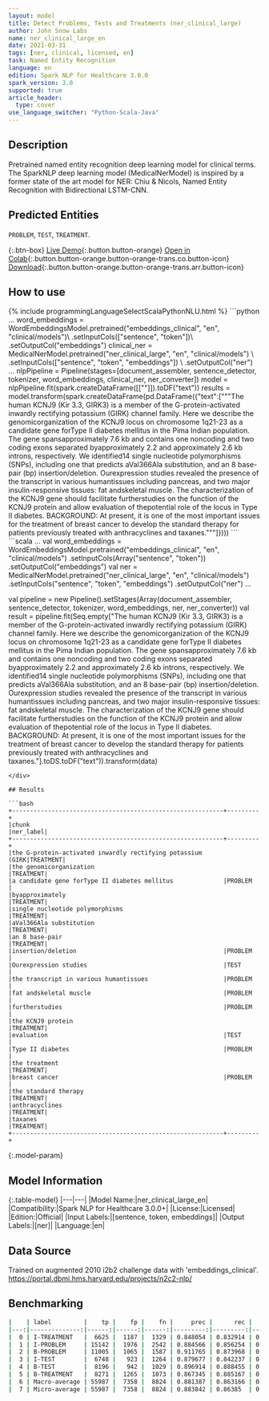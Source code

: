 ```yaml
---
layout: model
title: Detect Problems, Tests and Treatments (ner_clinical_large)
author: John Snow Labs
name: ner_clinical_large_en
date: 2021-03-31
tags: [ner, clinical, licensed, en]
task: Named Entity Recognition
language: en
edition: Spark NLP for Healthcare 3.0.0
spark_version: 3.0
supported: true
article_header:
  type: cover
use_language_switcher: "Python-Scala-Java"
---
```


## Description

Pretrained named entity recognition deep learning model for clinical terms. The SparkNLP deep learning model (MedicalNerModel) is inspired by a former state of the art model for NER: Chiu & Nicols, Named Entity Recognition with Bidirectional LSTM-CNN.

## Predicted Entities

`PROBLEM`, `TEST`, `TREATMENT`.

{:.btn-box}
[Live Demo](https://demo.johnsnowlabs.com/healthcare/NER_EVENTS_CLINICAL/){:.button.button-orange}
[Open in Colab](https://colab.research.google.com/github/JohnSnowLabs/spark-nlp-workshop/blob/master/tutorials/Certification_Trainings/Healthcare/1.Clinical_Named_Entity_Recognition_Model.ipynb){:.button.button-orange.button-orange-trans.co.button-icon}
[Download](https://s3.amazonaws.com/auxdata.johnsnowlabs.com/clinical/models/ner_clinical_large_en_en_3.0.0_3.0_1617193975357.zip){:.button.button-orange.button-orange-trans.arr.button-icon}

## How to use



<div class="tabs-box" markdown="1">
{% include programmingLanguageSelectScalaPythonNLU.html %}
```python
...
word_embeddings = WordEmbeddingsModel.pretrained("embeddings_clinical", "en", "clinical/models")\
  .setInputCols(["sentence", "token"])\
  .setOutputCol("embeddings")
clinical_ner = MedicalNerModel.pretrained("ner_clinical_large", "en", "clinical/models") \
  .setInputCols(["sentence", "token", "embeddings"]) \
  .setOutputCol("ner")
...
nlpPipeline = Pipeline(stages=[document_assembler, sentence_detector, tokenizer, word_embeddings, clinical_ner, ner_converter])
model = nlpPipeline.fit(spark.createDataFrame([[""]]).toDF("text"))
results = model.transform(spark.createDataFrame(pd.DataFrame({"text":["""The human KCNJ9 (Kir 3.3, GIRK3) is a member of the G-protein-activated inwardly rectifying potassium (GIRK) channel family. Here we describe the genomicorganization of the KCNJ9 locus on chromosome 1q21-23 as a candidate gene forType II diabetes mellitus in the Pima Indian population. The gene spansapproximately 7.6 kb and contains one noncoding and two coding exons separated byapproximately 2.2 and approximately 2.6 kb introns, respectively. We identified14 single nucleotide polymorphisms (SNPs), including one that predicts aVal366Ala substitution, and an 8 base-pair (bp) insertion/deletion. Ourexpression studies revealed the presence of the transcript in various humantissues including pancreas, and two major insulin-responsive tissues: fat andskeletal muscle. The characterization of the KCNJ9 gene should facilitate furtherstudies on the function of the KCNJ9 protein and allow evaluation of thepotential role of the locus in Type II diabetes. BACKGROUND: At present, it is one of the most important issues for the treatment of breast cancer to develop the standard therapy for patients previously treated with anthracyclines and taxanes."""]})))
```
```scala
...
val word_embeddings = WordEmbeddingsModel.pretrained("embeddings_clinical", "en", "clinical/models")
  .setInputCols(Array("sentence", "token"))
  .setOutputCol("embeddings")
val ner = MedicalNerModel.pretrained("ner_clinical_large", "en", "clinical/models")
  .setInputCols("sentence", "token", "embeddings")
  .setOutputCol("ner")
...

val pipeline = new Pipeline().setStages(Array(document_assembler, sentence_detector, tokenizer, word_embeddings, ner, ner_converter))
val result = pipeline.fit(Seq.empty["The human KCNJ9 (Kir 3.3, GIRK3) is a member of the G-protein-activated inwardly rectifying potassium (GIRK) channel family. Here we describe the genomicorganization of the KCNJ9 locus on chromosome 1q21-23 as a candidate gene forType II diabetes mellitus in the Pima Indian population. The gene spansapproximately 7.6 kb and contains one noncoding and two coding exons separated byapproximately 2.2 and approximately 2.6 kb introns, respectively. We identified14 single nucleotide polymorphisms (SNPs), including one that predicts aVal366Ala substitution, and an 8 base-pair (bp) insertion/deletion. Ourexpression studies revealed the presence of the transcript in various humantissues including pancreas, and two major insulin-responsive tissues: fat andskeletal muscle. The characterization of the KCNJ9 gene should facilitate furtherstudies on the function of the KCNJ9 protein and allow evaluation of thepotential role of the locus in Type II diabetes. BACKGROUND: At present, it is one of the most important issues for the treatment of breast cancer to develop the standard therapy for patients previously treated with anthracyclines and taxanes."].toDS.toDF("text")).transform(data)
```
</div>

## Results

```bash
+-----------------------------------------------------------+---------+
|chunk                                                      |ner_label|
+-----------------------------------------------------------+---------+
|the G-protein-activated inwardly rectifying potassium (GIRK|TREATMENT|
|the genomicorganization                                    |TREATMENT|
|a candidate gene forType II diabetes mellitus              |PROBLEM  |
|byapproximately                                            |TREATMENT|
|single nucleotide polymorphisms                            |TREATMENT|
|aVal366Ala substitution                                    |TREATMENT|
|an 8 base-pair                                             |TREATMENT|
|insertion/deletion                                         |PROBLEM  |
|Ourexpression studies                                      |TEST     |
|the transcript in various humantissues                     |PROBLEM  |
|fat andskeletal muscle                                     |PROBLEM  |
|furtherstudies                                             |PROBLEM  |
|the KCNJ9 protein                                          |TREATMENT|
|evaluation                                                 |TEST     |
|Type II diabetes                                           |PROBLEM  |
|the treatment                                              |TREATMENT|
|breast cancer                                              |PROBLEM  |
|the standard therapy                                       |TREATMENT|
|anthracyclines                                             |TREATMENT|
|taxanes                                                    |TREATMENT|
+-----------------------------------------------------------+---------+
```

{:.model-param}
## Model Information

{:.table-model}
|---|---|
|Model Name:|ner_clinical_large_en|
|Compatibility:|Spark NLP for Healthcare 3.0.0+|
|License:|Licensed|
|Edition:|Official|
|Input Labels:|[sentence, token, embeddings]|
|Output Labels:|[ner]|
|Language:|en|

## Data Source

Trained on augmented 2010 i2b2 challenge data with 'embeddings_clinical'.
https://portal.dbmi.hms.harvard.edu/projects/n2c2-nlp/

## Benchmarking

```bash
|    | label         |    tp |    fp |    fn |     prec |      rec |       f1 |
|---:|--------------:|------:|------:|------:|---------:|---------:|---------:|
|  0 | I-TREATMENT   |  6625 |  1187 |  1329 | 0.848054 | 0.832914 | 0.840416 |
|  1 | I-PROBLEM     | 15142 |  1976 |  2542 | 0.884566 | 0.856254 | 0.87018  |
|  2 | B-PROBLEM     | 11005 |  1065 |  1587 | 0.911765 | 0.873968 | 0.892466 |
|  3 | I-TEST        |  6748 |   923 |  1264 | 0.879677 | 0.842237 | 0.86055  |
|  4 | B-TEST        |  8196 |   942 |  1029 | 0.896914 | 0.888455 | 0.892665 |
|  5 | B-TREATMENT   |  8271 |  1265 |  1073 | 0.867345 | 0.885167 | 0.876165 |
|  6 | Macro-average | 55987 |  7358 |  8824 | 0.881387 | 0.863166 | 0.872181 |
|  7 | Micro-average | 55987 |  7358 |  8824 | 0.883842 | 0.86385  | 0.873732 |
```